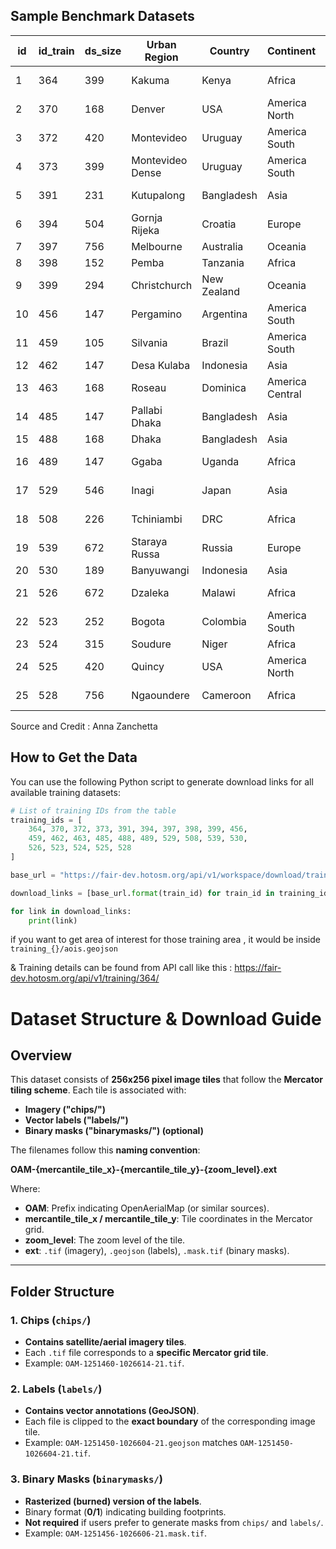 ## Sample Benchmark Datasets 

| id  | id_train | ds_size | Urban Region       | Country      | Continent      | Urban Type     | Density | Roof Type  | Download |
|---- |---------|--------|------------------|-------------|--------------|-------------|---------|----------|-----------|
| 1   | 364     | 399    | Kakuma           | Kenya       | Africa       | Refugee Camp | Sparse  | Metal    | [Download](https://fair-dev.hotosm.org/api/v1/workspace/download/training_364/preprocessed/preprocessed.tar.xz/) |
| 2   | 370     | 168    | Denver           | USA         | America North | Peri-Urban   | Grid    | Shingles | [Download](https://fair-dev.hotosm.org/api/v1/workspace/download/training_370/preprocessed/preprocessed.tar.xz/) |
| 3   | 372     | 420    | Montevideo       | Uruguay     | America South | Urban        | Grid    | Cement   | [Download](https://fair-dev.hotosm.org/api/v1/workspace/download/training_372/preprocessed/preprocessed.tar.xz/) |
| 4   | 373     | 399    | Montevideo Dense | Uruguay     | America South | Urban        | Dense   | Cement   | [Download](https://fair-dev.hotosm.org/api/v1/workspace/download/training_373/preprocessed/preprocessed.tar.xz/) |
| 5   | 391     | 231    | Kutupalong       | Bangladesh  | Asia         | Refugee Camp | Dense   | Mixed    | [Download](https://fair-dev.hotosm.org/api/v1/workspace/download/training_391/preprocessed/preprocessed.tar.xz/) |
| 6   | 394     | 504    | Gornja Rijeka    | Croatia     | Europe       | Rural        | Sparse  | Shingles | [Download](https://fair-dev.hotosm.org/api/v1/workspace/download/training_394/preprocessed/preprocessed.tar.xz/) |
| 7   | 397     | 756    | Melbourne        | Australia   | Oceania      | Urban        | Grid    | Cement   | [Download](https://fair-dev.hotosm.org/api/v1/workspace/download/training_397/preprocessed/preprocessed.tar.xz/) |
| 8   | 398     | 152    | Pemba            | Tanzania    | Africa       | Rural        | Sparse  | Metal    | [Download](https://fair-dev.hotosm.org/api/v1/workspace/download/training_398/preprocessed/preprocessed.tar.xz/) |
| 9   | 399     | 294    | Christchurch     | New Zealand | Oceania      | Peri-Urban   | Sparse  | Shingles | [Download](https://fair-dev.hotosm.org/api/v1/workspace/download/training_399/preprocessed/preprocessed.tar.xz/) |
| 10  | 456     | 147    | Pergamino        | Argentina   | America South | Peri-Urban   | Grid    | Mixed    | [Download](https://fair-dev.hotosm.org/api/v1/workspace/download/training_456/preprocessed/preprocessed.tar.xz/) |
| 11  | 459     | 105    | Silvania         | Brazil      | America South | Rural        | Sparse  | Shingles | [Download](https://fair-dev.hotosm.org/api/v1/workspace/download/training_459/preprocessed/preprocessed.tar.xz/) |
| 12  | 462     | 147    | Desa Kulaba     | Indonesia   | Asia         | Rural        | Sparse  | Metal    | [Download](https://fair-dev.hotosm.org/api/v1/workspace/download/training_462/preprocessed/preprocessed.tar.xz/) |
| 13  | 463     | 168    | Roseau          | Dominica    | America Central | Peri-Urban   | Sparse  | Mixed    | [Download](https://fair-dev.hotosm.org/api/v1/workspace/download/training_463/preprocessed/preprocessed.tar.xz/) |
| 14  | 485     | 147    | Pallabi Dhaka   | Bangladesh  | Asia         | Urban        | Dense   | Mixed    | [Download](https://fair-dev.hotosm.org/api/v1/workspace/download/training_485/preprocessed/preprocessed.tar.xz/) |
| 15  | 488     | 168    | Dhaka           | Bangladesh  | Asia         | Urban        | Dense   | Mixed    | [Download](https://fair-dev.hotosm.org/api/v1/workspace/download/training_488/preprocessed/preprocessed.tar.xz/) |
| 16  | 489     | 147    | Ggaba           | Uganda      | Africa       | Peri-Urban   | Dense   | Mixed    | [Download](https://fair-dev.hotosm.org/api/v1/workspace/download/training_489/preprocessed/preprocessed.tar.xz/) |
| 17  | 529     | 546    | Inagi           | Japan       | Asia         | Peri-Urban   | Sparse  | Mixed    | [Download](https://fair-dev.hotosm.org/api/v1/workspace/download/training_529/preprocessed/preprocessed.tar.xz/) |
| 18  | 508     | 226    | Tchiniambi      | DRC         | Africa       | Peri-Urban   | Dense   | Metal    | [Download](https://fair-dev.hotosm.org/api/v1/workspace/download/training_508/preprocessed/preprocessed.tar.xz/) |
| 19  | 539     | 672    | Staraya Russa   | Russia      | Europe       | Rural        | Sparse  | Mixed    | [Download](https://fair-dev.hotosm.org/api/v1/workspace/download/training_539/preprocessed/preprocessed.tar.xz/) |
| 20  | 530     | 189    | Banyuwangi      | Indonesia   | Asia         | Urban        | Dense   | Shingles | [Download](https://fair-dev.hotosm.org/api/v1/workspace/download/training_530/preprocessed/preprocessed.tar.xz/) |
| 21  | 526     | 672    | Dzaleka         | Malawi      | Africa       | Refugee Camp | Dense   | Metal    | [Download](https://fair-dev.hotosm.org/api/v1/workspace/download/training_526/preprocessed/preprocessed.tar.xz/) |
| 22  | 523     | 252    | Bogota          | Colombia    | America South | Urban        | Grid    | Mixed    | [Download](https://fair-dev.hotosm.org/api/v1/workspace/download/training_523/preprocessed/preprocessed.tar.xz/) |
| 23  | 524     | 315    | Soudure         | Niger       | Africa       | Rural        | Dense   | Mixed    | [Download](https://fair-dev.hotosm.org/api/v1/workspace/download/training_524/preprocessed/preprocessed.tar.xz/) |
| 24  | 525     | 420    | Quincy          | USA         | America North | Peri-Urban   | Grid    | Shingles | [Download](https://fair-dev.hotosm.org/api/v1/workspace/download/training_525/preprocessed/preprocessed.tar.xz/) |
| 25  | 528     | 756    | Ngaoundere      | Cameroon    | Africa       | Peri-Urban   | Grid    | Metal    | [Download](https://fair-dev.hotosm.org/api/v1/workspace/download/training_528/preprocessed/preprocessed.tar.xz/) |

Source and Credit : Anna Zanchetta


## **How to Get the Data**

You can use the following Python script to generate download links for all available training datasets:

```python
# List of training IDs from the table
training_ids = [
    364, 370, 372, 373, 391, 394, 397, 398, 399, 456, 
    459, 462, 463, 485, 488, 489, 529, 508, 539, 530, 
    526, 523, 524, 525, 528
]

base_url = "https://fair-dev.hotosm.org/api/v1/workspace/download/training_{}/preprocessed/preprocessed.tar.xz/"

download_links = [base_url.format(train_id) for train_id in training_ids]

for link in download_links:
    print(link)
```

if you want to get area of interest for those training area , it would be inside `training_{}/aois.geojson` 

& Training details can be found from API call like this : https://fair-dev.hotosm.org/api/v1/training/364/ 

 
# **Dataset Structure & Download Guide**

## **Overview**
This dataset consists of **256x256 pixel image tiles** that follow the **Mercator tiling scheme**. Each tile is associated with:
- **Imagery ("chips/")**
- **Vector labels ("labels/")**
- **Binary masks ("binarymasks/") (optional)**

The filenames follow this **naming convention**:

**OAM-{mercantile_tile_x}-{mercantile_tile_y}-{zoom_level}.ext**

Where:
- **OAM**: Prefix indicating OpenAerialMap (or similar sources).
- **mercantile_tile_x / mercantile_tile_y**: Tile coordinates in the Mercator grid.
- **zoom_level**: The zoom level of the tile.
- **ext**: `.tif` (imagery), `.geojson` (labels), `.mask.tif` (binary masks).

---

## **Folder Structure**


### **1. Chips (`chips/`)**
- **Contains satellite/aerial imagery tiles**.
- Each `.tif` file corresponds to a **specific Mercator grid tile**.
- Example: `OAM-1251460-1026614-21.tif`.

### **2. Labels (`labels/`)**
- **Contains vector annotations (GeoJSON)**.
- Each file is clipped to the **exact boundary** of the corresponding image tile.
- Example: `OAM-1251450-1026604-21.geojson` matches `OAM-1251450-1026604-21.tif`.

### **3. Binary Masks (`binarymasks/`)**
- **Rasterized (burned) version of the labels**.
- Binary format (**0/1**) indicating building footprints.
- **Not required** if users prefer to generate masks from `chips/` and `labels/`.
- Example: `OAM-1251456-1026606-21.mask.tif`.

